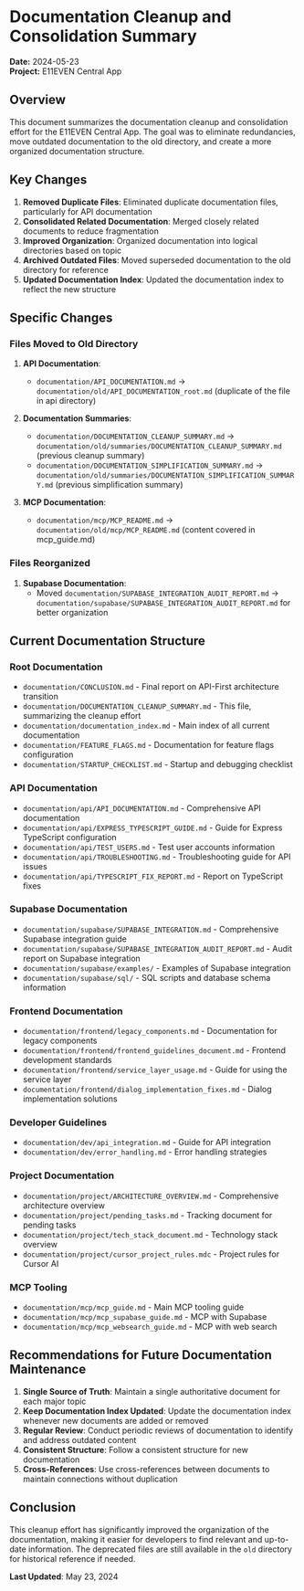 # Documentation Cleanup and Consolidation Summary

**Date:** 2024-05-23  
**Project:** E11EVEN Central App

## Overview

This document summarizes the documentation cleanup and consolidation effort for the E11EVEN Central App. The goal was to eliminate redundancies, move outdated documentation to the old directory, and create a more organized documentation structure.

## Key Changes

1. **Removed Duplicate Files**: Eliminated duplicate documentation files, particularly for API documentation
2. **Consolidated Related Documentation**: Merged closely related documents to reduce fragmentation
3. **Improved Organization**: Organized documentation into logical directories based on topic
4. **Archived Outdated Files**: Moved superseded documentation to the old directory for reference
5. **Updated Documentation Index**: Updated the documentation index to reflect the new structure

## Specific Changes

### Files Moved to Old Directory

1. **API Documentation**:
   - `documentation/API_DOCUMENTATION.md` → `documentation/old/API_DOCUMENTATION_root.md` (duplicate of the file in api directory)

2. **Documentation Summaries**:
   - `documentation/DOCUMENTATION_CLEANUP_SUMMARY.md` → `documentation/old/summaries/DOCUMENTATION_CLEANUP_SUMMARY.md` (previous cleanup summary)
   - `documentation/DOCUMENTATION_SIMPLIFICATION_SUMMARY.md` → `documentation/old/summaries/DOCUMENTATION_SIMPLIFICATION_SUMMARY.md` (previous simplification summary)

3. **MCP Documentation**:
   - `documentation/mcp/MCP_README.md` → `documentation/old/mcp/MCP_README.md` (content covered in mcp_guide.md)

### Files Reorganized

1. **Supabase Documentation**:
   - Moved `documentation/SUPABASE_INTEGRATION_AUDIT_REPORT.md` → `documentation/supabase/SUPABASE_INTEGRATION_AUDIT_REPORT.md` for better organization

## Current Documentation Structure

### Root Documentation
- `documentation/CONCLUSION.md` - Final report on API-First architecture transition
- `documentation/DOCUMENTATION_CLEANUP_SUMMARY.md` - This file, summarizing the cleanup effort
- `documentation/documentation_index.md` - Main index of all current documentation
- `documentation/FEATURE_FLAGS.md` - Documentation for feature flags configuration
- `documentation/STARTUP_CHECKLIST.md` - Startup and debugging checklist

### API Documentation
- `documentation/api/API_DOCUMENTATION.md` - Comprehensive API documentation
- `documentation/api/EXPRESS_TYPESCRIPT_GUIDE.md` - Guide for Express TypeScript configuration
- `documentation/api/TEST_USERS.md` - Test user accounts information
- `documentation/api/TROUBLESHOOTING.md` - Troubleshooting guide for API issues
- `documentation/api/TYPESCRIPT_FIX_REPORT.md` - Report on TypeScript fixes

### Supabase Documentation
- `documentation/supabase/SUPABASE_INTEGRATION.md` - Comprehensive Supabase integration guide
- `documentation/supabase/SUPABASE_INTEGRATION_AUDIT_REPORT.md` - Audit report on Supabase integration
- `documentation/supabase/examples/` - Examples of Supabase integration
- `documentation/supabase/sql/` - SQL scripts and database schema information

### Frontend Documentation
- `documentation/frontend/legacy_components.md` - Documentation for legacy components
- `documentation/frontend/frontend_guidelines_document.md` - Frontend development standards
- `documentation/frontend/service_layer_usage.md` - Guide for using the service layer
- `documentation/frontend/dialog_implementation_fixes.md` - Dialog implementation solutions

### Developer Guidelines
- `documentation/dev/api_integration.md` - Guide for API integration
- `documentation/dev/error_handling.md` - Error handling strategies

### Project Documentation
- `documentation/project/ARCHITECTURE_OVERVIEW.md` - Comprehensive architecture overview
- `documentation/project/pending_tasks.md` - Tracking document for pending tasks
- `documentation/project/tech_stack_document.md` - Technology stack overview
- `documentation/project/cursor_project_rules.mdc` - Project rules for Cursor AI

### MCP Tooling
- `documentation/mcp/mcp_guide.md` - Main MCP tooling guide
- `documentation/mcp/mcp_supabase_guide.md` - MCP with Supabase
- `documentation/mcp/mcp_websearch_guide.md` - MCP with web search

## Recommendations for Future Documentation Maintenance

1. **Single Source of Truth**: Maintain a single authoritative document for each major topic
2. **Keep Documentation Index Updated**: Update the documentation index whenever new documents are added or removed
3. **Regular Review**: Conduct periodic reviews of documentation to identify and address outdated content
4. **Consistent Structure**: Follow a consistent structure for new documentation
5. **Cross-References**: Use cross-references between documents to maintain connections without duplication

## Conclusion

This cleanup effort has significantly improved the organization of the documentation, making it easier for developers to find relevant and up-to-date information. The deprecated files are still available in the `old` directory for historical reference if needed.

**Last Updated**: May 23, 2024 